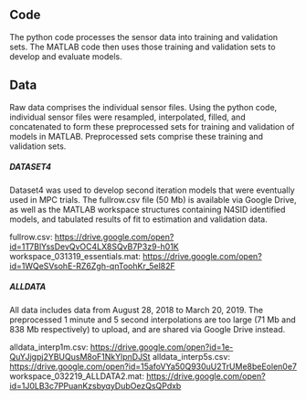 ## Code

The python code processes the sensor data into training and validation sets. 
The MATLAB code then uses those training and validation sets to develop and evaluate models.

## Data
Raw data comprises the individual sensor files. Using the python code, individual sensor files were resampled, interpolated, filled, and concatenated to form these preprocessed sets for training and validation of models in MATLAB. Preprocessed sets comprise these training and validation sets.

##### DATASET4
Dataset4 was used to develop second iteration models that were eventually used in MPC trials. The fullrow.csv file (50 Mb) is available via Google Drive, as well as the MATLAB workspace structures containing N4SID identified models, and tabulated results of fit to estimation and validation data.

fullrow.csv: https://drive.google.com/open?id=1T7BlYssDevQvOC4LX8SQvB7P3z9-h01K
workspace_031319_essentials.mat: https://drive.google.com/open?id=1WQeSVsohE-RZ6Zgh-qnToohKr_5el82F

##### ALLDATA
All data includes data from August 28, 2018 to March 20, 2019. The preprocessed 1 minute and 5 second interpolations are too large (71 Mb and 838 Mb respectively) to upload, and are shared via Google Drive instead.

alldata_interp1m.csv: https://drive.google.com/open?id=1e-QuYJjgpj2YBUQusM8oF1NkYlpnDJSt
alldata_interp5s.csv: https://drive.google.com/open?id=15afoVYa50Q930uU2TrUMe8beEolen0e7
workspace_032219_ALLDATA2.mat: https://drive.google.com/open?id=1J0LB3c7PPuanKzsbyqyDubOezQsQPdxb
